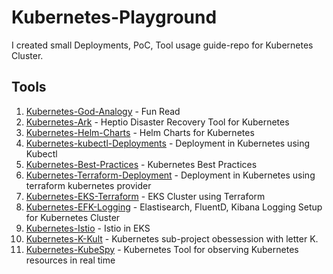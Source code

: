# Kubernetes-Playground

I created small Deployments, PoC, Tool usage guide-repo for Kubernetes Cluster.

## Tools

01. [Kubernetes-God-Analogy](https://github.com/sandeeplamb/God-Uses-Kubernetes) - Fun Read
02. [Kubernetes-Ark](https://github.com/sandeeplamb/kubernetes-ark) - Heptio Disaster Recovery Tool for Kubernetes
03. [Kubernetes-Helm-Charts](https://github.com/sandeeplamb/kubernetes-helm) - Helm Charts for Kubernetes
04. [Kubernetes-kubectl-Deployments]() - Deployment in Kubernetes using Kubectl
05. [Kubernetes-Best-Practices](https://github.com/sandeeplamb/kubernetes-best-practises) - Kubernetes Best Practices
06. [Kubernetes-Terraform-Deployment](https://github.com/sandeeplamb/kubernetes-terraform) - Deployment in Kubernetes using terraform kubernetes provider
07. [Kubernetes-EKS-Terraform](https://github.com/sandeeplamb/kubernetes-eks) - EKS Cluster using Terraform
08. [Kubernetes-EFK-Logging](https://github.com/sandeeplamb/kubernetes-efk) - Elastisearch, FluentD, Kibana Logging Setup for Kubernetes Cluster
09. [Kubernetes-Istio](https://github.com/sandeeplamb/kubernetes-istio) - Istio in EKS
10. [Kubernetes-K-Kult](https://github.com/sandeeplamb/kubernetes-k-kult) - Kubernetes sub-project obessession with letter K.
11. [Kubernetes-KubeSpy](https://github.com/sandeeplamb/KubeSpy) - Kubernetes Tool for observing Kubernetes resources in real time
